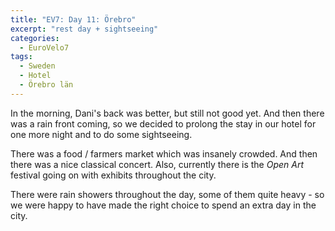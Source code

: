 ```yaml
---
title: "EV7: Day 11: Örebro"
excerpt: "rest day + sightseeing"
categories:
  - EuroVelo7
tags:
  - Sweden
  - Hotel
  - Örebro län
---
```

In the morning, Dani's back was better, but still not good yet. And then there was a rain front coming, so we decided to prolong the stay in our hotel for one more night and to do some sightseeing.

There was a food / farmers market which was insanely crowded. And then there was a nice classical concert. Also, currently there is the _Open Art_ festival going on with exhibits throughout the city.

There were rain showers throughout the day, some of them quite heavy - so we were happy to have made the right choice to spend an extra day in the city.
